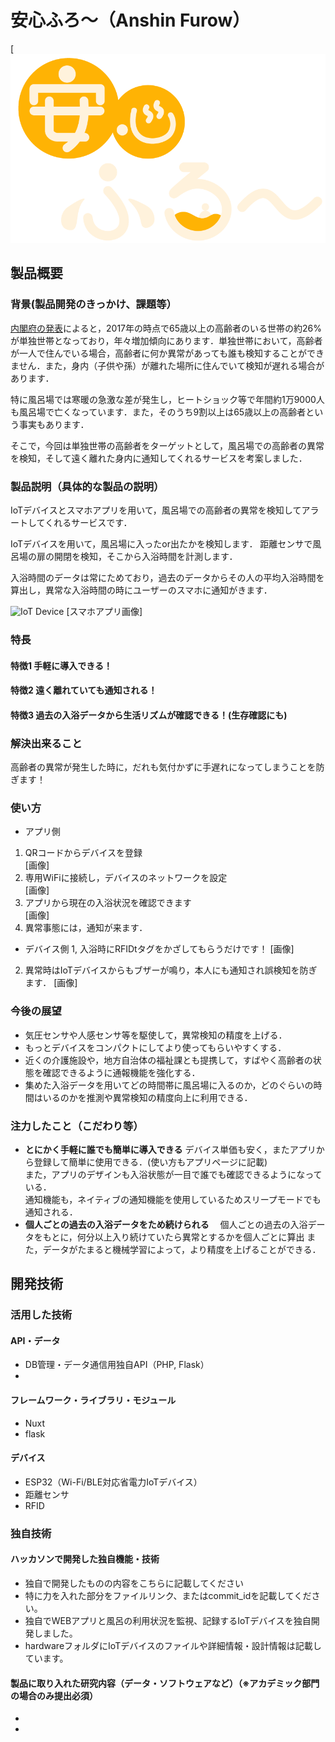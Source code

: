 # 安心ふろ～（Anshin Furow）

[![IMAGE ALT TEXT HERE](Frontend/assets/logo/anshin_furow.png)
## 製品概要
### 背景(製品開発のきっかけ、課題等）
[内閣府の発表](https://www8.cao.go.jp/kourei/whitepaper/w-2017/html/zenbun/s1_2_1.html)によると，2017年の時点で65歳以上の高齢者のいる世帯の約26%が単独世帯となっており，年々増加傾向にあります．単独世帯において，高齢者が一人で住んでいる場合，高齢者に何か異常があっても誰も検知することができません．また，身内（子供や孫）が離れた場所に住んでいて検知が遅れる場合があります．

特に風呂場では寒暖の急激な差が発生し，ヒートショック等で年間約1万9000人も風呂場で亡くなっています．また，そのうち9割以上は65歳以上の高齢者という事実もあります．

そこで，今回は単独世帯の高齢者をターゲットとして，風呂場での高齢者の異常を検知，そして遠く離れた身内に通知してくれるサービスを考案しました．


### 製品説明（具体的な製品の説明）

IoTデバイスとスマホアプリを用いて，風呂場での高齢者の異常を検知してアラートしてくれるサービスです．

IoTデバイスを用いて，風呂場に入ったor出たかを検知します．
距離センサで風呂場の扉の開閉を検知，そこから入浴時間を計測します．

入浴時間のデータは常にためており，過去のデータからその人の平均入浴時間を算出し，異常な入浴時間の時にユーザーのスマホに通知がきます．

![IoT Device](https://user-images.githubusercontent.com/49345024/98411801-10a22600-20ba-11eb-8396-64ec01ce0d45.jpg)
[スマホアプリ画像]

### 特長
#### 特徴1 手軽に導入できる！

#### 特徴2 遠く離れていても通知される！

#### 特徴3 過去の入浴データから生活リズムが確認できる！(生存確認にも)

### 解決出来ること

高齢者の異常が発生した時に，だれも気付かずに手遅れになってしまうことを防ぎます！

### 使い方

* アプリ側
1. QRコードからデバイスを登録  
[画像]
2. 専用WiFiに接続し，デバイスのネットワークを設定  
[画像]
3. アプリから現在の入浴状況を確認できます  
[画像]
4. 異常事態には，通知が来ます．  


* デバイス側
1, 入浴時にRFIDtタグをかざしてもらうだけです！
[画像]
2. 異常時はIoTデバイスからもブザーが鳴り，本人にも通知され誤検知を防ぎます．
[画像]

### 今後の展望
* 気圧センサや人感センサ等を駆使して，異常検知の精度を上げる．
* もっとデバイスをコンパクトにしてより使ってもらいやすくする．
* 近くの介護施設や，地方自治体の福祉課とも提携して，すばやく高齢者の状態を確認できるように通報機能を強化する．
* 集めた入浴データを用いてどの時間帯に風呂場に入るのか，どのぐらいの時間はいるのかを推測や異常検知の精度向上に利用できる．


### 注力したこと（こだわり等）
* **とにかく手軽に誰でも簡単に導入できる**
  デバイス単価も安く，またアプリから登録して簡単に使用できる．(使い方もアプリページに記載)  
  また，アプリのデザインも入浴状態が一目で誰でも確認できるようになっている．  
  通知機能も，ネイティブの通知機能を使用しているためスリープモードでも通知される．  
* **個人ごとの過去の入浴データをため続けられる**
　個人ごとの過去の入浴データをもとに，何分以上入り続けていたら異常とするかを個人ごとに算出
  また，データがたまると機械学習によって，より精度を上げることができる．
 
## 開発技術
### 活用した技術
#### API・データ
* DB管理・データ通信用独自API（PHP, Flask）
* 

#### フレームワーク・ライブラリ・モジュール
* Nuxt
* flask

#### デバイス
* ESP32（Wi-Fi/BLE対応省電力IoTデバイス）
* 距離センサ
* RFID

### 独自技術
#### ハッカソンで開発した独自機能・技術
* 独自で開発したものの内容をこちらに記載してください
* 特に力を入れた部分をファイルリンク、またはcommit_idを記載してください。
* 独自でWEBアプリと風呂の利用状況を監視、記録するIoTデバイスを独自開発しました。
* hardwareフォルダにIoTデバイスのファイルや詳細情報・設計情報は記載しています。

#### 製品に取り入れた研究内容（データ・ソフトウェアなど）（※アカデミック部門の場合のみ提出必須）
* 
* 
